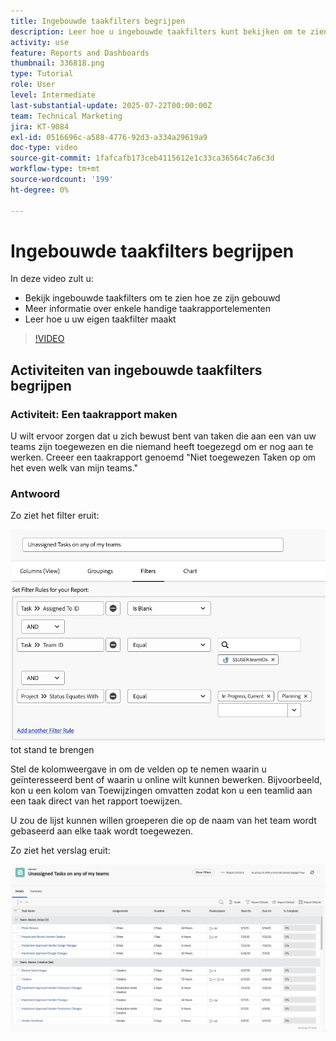 ```yaml
---
title: Ingebouwde taakfilters begrijpen
description: Leer hoe u ingebouwde taakfilters kunt bekijken om te zien hoe ze zijn gemaakt en uw eigen taakfilter kunt maken in Workfront.
activity: use
feature: Reports and Dashboards
thumbnail: 336818.png
type: Tutorial
role: User
level: Intermediate
last-substantial-update: 2025-07-22T00:00:00Z
team: Technical Marketing
jira: KT-9084
exl-id: 0516696c-a588-4776-92d3-a334a29619a9
doc-type: video
source-git-commit: 1fafcafb173ceb4115612e1c33ca36564c7a6c3d
workflow-type: tm+mt
source-wordcount: '199'
ht-degree: 0%

---
```


# Ingebouwde taakfilters begrijpen

In deze video zult u:

* Bekijk ingebouwde taakfilters om te zien hoe ze zijn gebouwd
* Meer informatie over enkele handige taakrapportelementen
* Leer hoe u uw eigen taakfilter maakt

>[!VIDEO](https://video.tv.adobe.com/v/3469594/?quality=12&learn=on&captions=dut)

## Activiteiten van ingebouwde taakfilters begrijpen


### Activiteit: Een taakrapport maken

U wilt ervoor zorgen dat u zich bewust bent van taken die aan een van uw teams zijn toegewezen en die niemand heeft toegezegd om er nog aan te werken. Creeer een taakrapport genoemd &quot;Niet toegewezen Taken op om het even welk van mijn teams.&quot;

### Antwoord

Zo ziet het filter eruit:

![&#x200B; een beeld van het scherm om een taakfilter &#x200B;](assets/opening-built-in-task-filters-1.png) tot stand te brengen

Stel de kolomweergave in om de velden op te nemen waarin u geïnteresseerd bent of waarin u online wilt kunnen bewerken. Bijvoorbeeld, kon u een kolom van Toewijzingen omvatten zodat kon u een teamlid aan een taak direct van het rapport toewijzen.

U zou de lijst kunnen willen groeperen die op de naam van het team wordt gebaseerd aan elke taak wordt toegewezen.

Zo ziet het verslag eruit:

![&#x200B; een beeld van een taakrapport &#x200B;](assets/opening-built-in-task-filters-2.png)
